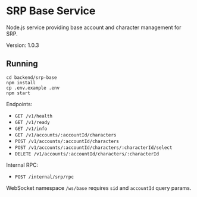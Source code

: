 # SRP Base Service

Node.js service providing base account and character management for SRP.

Version: 1.0.3

## Running

```
cd backend/srp-base
npm install
cp .env.example .env
npm start
```

Endpoints:
- `GET /v1/health`
- `GET /v1/ready`
- `GET /v1/info`
- `GET /v1/accounts/:accountId/characters`
- `POST /v1/accounts/:accountId/characters`
- `POST /v1/accounts/:accountId/characters/:characterId/select`
- `DELETE /v1/accounts/:accountId/characters/:characterId`

Internal RPC:
- `POST /internal/srp/rpc`

WebSocket namespace `/ws/base` requires `sid` and `accountId` query params.

